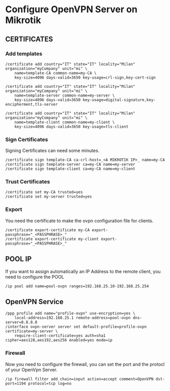 # Configure OpenVPN Server on Mikrotik

## CERTIFICATES

### Add templates
    /certificate add country="IT" state="IT" locality="Milan" organization="myCompany" unit="mi" \
        name=template-CA common-name=my-CA \
        key-size=4096 days-valid=3650 key-usage=crl-sign,key-cert-sign
        
    /certificate add country="IT" state="IT" locality="Milan" organization="myCompany" unit="mi" \
        name=template-server common-name=my-server \
        key-size=4096 days-valid=3650 key-usage=digital-signature,key-encipherment,tls-server
        
    /certificate add country="IT" state="IT" locality="Milan" organization="myCompany" unit="mi" \
        name=template-client common-name=my-client \
        key-size=4096 days-valid=3650 key-usage=tls-client         
 
### Sign Certificates
Signing Certificates can need some minutes.

    /certificate sign template-CA ca-crl-host=_<A MIKROTIK IP>_ name=my-CA
    /certificate sign template-server ca=my-CA name=my-server
    /certificate sign template-client ca=my-CA name=my-client

### Trust Certificates

    /certificate set my-CA trusted=yes
    /certificate set my-server trusted=yes

### Export
You need the certificate to make the ovpn configuration file for clients.

    /certificate export-certificate my-CA export-passphrase="_<PASSPHRASE>_"
    /certificate export-certificate my-client export-passphrase="_<PASSPHRASE>_"

## POOL IP
If you want to assign automatically an IP Address to the remote client, you need to configure the POOL

    /ip pool add name=pool-ovpn ranges=192.168.25.10-192.168.25.254

## OpenVPN Service

    /ppp profile add name="profile-ovpn" use-encryption=yes \
        local-address=192.168.25.1 remote-address=pool-ovpn dns-server=8.8.8.8 
    /interface ovpn-server server set default-profile=profile-ovpn certificate=my-server \
        require-client-certificate=yes auth=sha1 cipher=aes128,aes192,aes256 enabled=yes mode=ip

### Firewall
Now you need to configure the firewall, you can set the port and the protocl of your OpenVpn Server.

    /ip firewall filter add chain=input action=accept comment=OpenVPN dst-port=1194 protocol=tcp log=no

  






